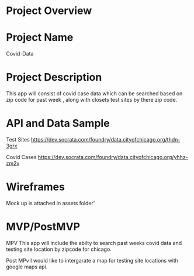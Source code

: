  
# Project Overview

# Project Name 
  Covid-Data

# Project Description

 This app will consist of covid case data which can be searched based on zip code for past week , along with closets test sites  by there zip code.

# API and Data Sample 
 Test Sites
 https://dev.socrata.com/foundry/data.cityofchicago.org/thdn-3grx 
 
 Covid Cases 
 https://dev.socrata.com/foundry/data.cityofchicago.org/yhhz-zm2v

# Wireframes
  Mock up is attached in assets folder'

# MVP/PostMVP 
  
  MPV 
  This app will include the abilty to search past weeks covid data and testing site location by zipcode for chicago.  
  
  Post MPv 
  I would like to intergarate a map for testing site locations with google maps api.
